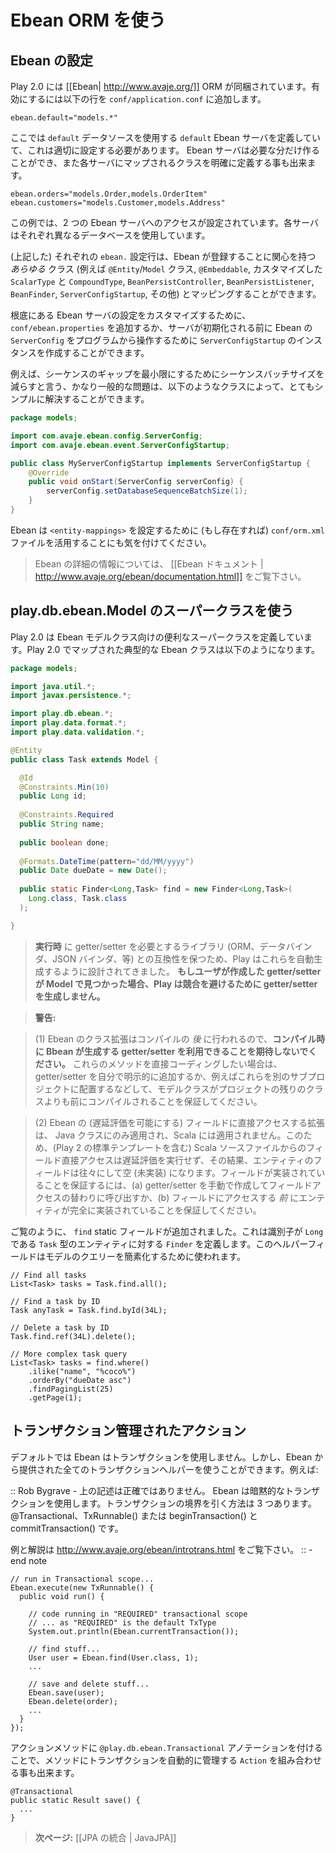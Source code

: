 <!-- translated -->
<!--
# Using the Ebean ORM
-->
# Ebean ORM を使う

<!--
## Configuring Ebean
-->
## Ebean の設定

<!--
Play 2.0 comes with the [[Ebean| http://www.avaje.org/]] ORM. To enable it, add the following line to `conf/application.conf`:
-->
Play 2.0 には [[Ebean| http://www.avaje.org/]] ORM が同梱されています。有効にするには以下の行を `conf/application.conf` に追加します。

```properties
ebean.default="models.*"
```

<!--
This defines a `default` Ebean server, using the `default` data source, which must be properly configured. You can actually create as many Ebean servers you need, and explicitly define the mapped class for each server.
-->
ここでは `default` データソースを使用する `default` Ebean サーバを定義していて、これは適切に設定する必要があります。 Ebean サーバは必要な分だけ作ることができ、また各サーバにマップされるクラスを明確に定義する事も出来ます。

```properties
ebean.orders="models.Order,models.OrderItem"
ebean.customers="models.Customer,models.Address"
```

<!--
In this example, we have access to two Ebean servers - each using its own database.
-->
この例では、2 つの Ebean サーバへのアクセスが設定されています。各サーバはそれぞれ異なるデータベースを使用しています。

<!--
Each `ebean.` config line (as above) can map *any* classes that Ebean may be interested in registering (eg. `@Entity`/`Model` classes, `@Embeddable`s, custom `ScalarType`s and `CompoundType`s, `BeanPersistController`s, `BeanPersistListener`s, `BeanFinder`s, `ServerConfigStartup`s, etc). These can be individually listed separated by commas, and/or you can use the wildcard `.*`. For example, `models.*` registers with Ebean all classes within the models package that Ebean can make use of.
-->
(上記した) それぞれの `ebean.` 設定行は、Ebean が登録することに関心を持つ *あらゆる* クラス (例えば `@Entity`/`Model` クラス, `@Embeddable`, カスタマイズした `ScalarType` と `CompoundType`, `BeanPersistController`, `BeanPersistListener`, `BeanFinder`, `ServerConfigStartup`, その他) とマッピングすることができます。

<!--
To customise the underlying Ebean Server configuration, you can either add a `conf/ebean.properties` file, or create an instance of the `ServerConfigStartup` interface to programmatically manipulate the Ebean `ServerConfig` before the server is initialised.
-->
根底にある Ebean サーバの設定をカスタマイズするために、`conf/ebean.properties` を追加するか、サーバが初期化される前に Ebean の `ServerConfig` をプログラムから操作するために `ServerConfigStartup` のインスタンスを作成することができます。

<!--
As an example, the fairly common problem of reducing the Sequence Batch Size in order to minimise sequence gaps, could be solved quite simply with a class like this:
-->
例えば、シーケンスのギャップを最小限にするためにシーケンスバッチサイズを減らすと言う、かなり一般的な問題は、以下のようなクラスによって、とてもシンプルに解決することができます。

```java
package models;

import com.avaje.ebean.config.ServerConfig;
import com.avaje.ebean.event.ServerConfigStartup;

public class MyServerConfigStartup implements ServerConfigStartup {
    @Override
    public void onStart(ServerConfig serverConfig) {
        serverConfig.setDatabaseSequenceBatchSize(1);
    }
}
```

<!--
Note that Ebean will also make use of a `conf/orm.xml` file (if present), to configure `<entity-mappings>`.
-->
Ebean は `<entity-mappings>` を設定するために (もし存在すれば) `conf/orm.xml` ファイルを活用することにも気を付けてください。

<!--
> For more information about Ebean, see the [[Ebean documentation | http://www.avaje.org/ebean/documentation.html]].
-->
> Ebean の詳細の情報については、 [[Ebean ドキュメント | http://www.avaje.org/ebean/documentation.html]] をご覧下さい。

<!--
## Using the play.db.ebean.Model superclass
-->
## play.db.ebean.Model のスーパークラスを使う

<!--
Play 2.0 defines a convenient superclass for your Ebean model classes. Here is a typical Ebean class, mapped in Play 2.0:
-->
Play 2.0 は Ebean モデルクラス向けの便利なスーパークラスを定義しています。Play 2.0 でマップされた典型的な Ebean クラスは以下のようになります。

```java
package models;

import java.util.*;
import javax.persistence.*;

import play.db.ebean.*;
import play.data.format.*;
import play.data.validation.*;

@Entity 
public class Task extends Model {

  @Id
  @Constraints.Min(10)
  public Long id;
  
  @Constraints.Required
  public String name;
  
  public boolean done;
  
  @Formats.DateTime(pattern="dd/MM/yyyy")
  public Date dueDate = new Date();
  
  public static Finder<Long,Task> find = new Finder<Long,Task>(
    Long.class, Task.class
  ); 

}
```
<!--
> Play has been designed to generate getter/setter automatically, to ensure compatibility with libraries that expect them to be available at **runtime** (ORM, Databinder, JSON Binder, etc). **If Play detects any user-written getter/setter in the Model, it will not generate getter/setter in order to avoid any conflict.**
-->
> **実行時** に getter/setter を必要とするライブラリ (ORM、データバインダ、JSON バインダ、等) との互換性を保つため、Play はこれらを自動生成するように設計されてきました。 **もしユーザが作成した getter/setter が Model で見つかった場合、Play は競合を避けるために getter/setter を生成しません。**
<!--
> **Caveats:**
-->
> **警告:**
<!--
> (1) Because Ebean class enhancement occurs *after* compilation, **do not expect Ebean-generated getter/setters to be available at compilation time.** If you'd prefer to code with them directly, either add the getter/setters explicitly yourself, or ensure that your model classes are compiled before the remainder of your project, eg. by putting them in a separate subproject.
-->
> (1) Ebean のクラス拡張はコンパイルの *後* に行われるので、**コンパイル時に Bbean が生成する getter/setter を利用できることを期待しないでください。** これらのメソッドを直接コーディングしたい場合は、getter/setter を自分で明示的に追加するか、例えばこれらを別のサブプロジェクトに配置するなどして、モデルクラスがプロジェクトの残りのクラスよりも前にコンパイルされることを保証してください。
<!--
> (2) Enhancement of direct Ebean field access (enabling lazy loading) is only applied to Java classes, not to Scala. Thus, direct field access from Scala source files (including standard Play 2 templates) does not invoke lazy loading, often resulting in empty (unpopulated) entity fields. To ensure the fields get populated, either (a) manually create getter/setters and call them instead, or (b) ensure the entity is fully populated *before* accessing the fields.
-->
> (2) Ebean の (遅延評価を可能にする) フィールドに直接アクセスする拡張は、 Java クラスにのみ適用され、Scala には適用されません。このため、(Play 2 の標準テンプレートを含む) Scala ソースファイルからのフィールド直接アクセスは遅延評価を実行せず、その結果、エンティティのフィールドは往々にして空 (未実装) になります。フィールドが実装されていることを保証するには、(a) getter/setter を手動で作成してフィールドアクセスの替わりに呼び出すか、(b) フィールドにアクセスする *前* にエンティティが完全に実装されていることを保証してください。

<!--
As you can see, we've added a `find` static field, defining a `Finder` for an entity of type `Task` with a `Long` identifier. This helper field is then used to simplify querying our model:
-->
ご覧のように、 `find` static フィールドが追加されました。これは識別子が `Long` である `Task` 型のエンティティに対する `Finder` を定義します。このヘルパーフィールドはモデルのクエリーを簡素化するために使われます。

```
// Find all tasks
List<Task> tasks = Task.find.all();
    
// Find a task by ID
Task anyTask = Task.find.byId(34L);

// Delete a task by ID
Task.find.ref(34L).delete();

// More complex task query
List<Task> tasks = find.where()
    .ilike("name", "%coco%")
    .orderBy("dueDate asc")
    .findPagingList(25)
    .getPage(1);
```

<!--
## Transactional actions
-->
## トランザクション管理されたアクション

<!--
By default Ebean will not use transactions. However, you can use any transaction helper provided by Ebean to create a transaction. For example:
-->
デフォルトでは Ebean はトランザクションを使用しません。しかし、Ebean から提供された全てのトランザクションヘルパーを使うことができます。例えば:

<!--
:: Rob Bygrave - 
The above statement is not correct. Ebean will use implicit transactions. To demarcate transactions you have 3 options: @Transactional, TxRunnable() or a beginTransaction(), commitTransaction()
-->
:: Rob Bygrave - 
上の記述は正確ではありません。 Ebean は暗黙的なトランザクションを使用します。トランザクションの境界を引く方法は 3 つあります。 @Transactional、TxRunnable() または beginTransaction() と commitTransaction() です。

<!--
See http://www.avaje.org/ebean/introtrans.html for examples and an explanation.
-->
例と解説は http://www.avaje.org/ebean/introtrans.html をご覧下さい。
:: - end note

```
// run in Transactional scope...  
Ebean.execute(new TxRunnable() {  
  public void run() {  
      
    // code running in "REQUIRED" transactional scope  
    // ... as "REQUIRED" is the default TxType  
    System.out.println(Ebean.currentTransaction());  
      
    // find stuff...  
    User user = Ebean.find(User.class, 1);  
    ...  
      
    // save and delete stuff...  
    Ebean.save(user);  
    Ebean.delete(order);  
    ...  
  }  
});
```

<!--
You can also annotate your action method with `@play.db.ebean.Transactional` to compose your action method with an `Action` that will automatically manage a transaction:
-->
アクションメソッドに `@play.db.ebean.Transactional` アノテーションを付けることで、メソッドにトランザクションを自動的に管理する `Action` を組み合わせる事も出来ます。

```
@Transactional
public static Result save() {
  ...
}
```

<!--
> **Next:** [[Integrating with JPA | JavaJPA]]
-->
> **次ページ:** [[JPA の統合 | JavaJPA]]